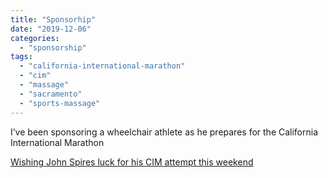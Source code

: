 ```yaml
---
title: "Sponsorhip"
date: "2019-12-06"
categories: 
  - "sponsorship"
tags: 
  - "california-international-marathon"
  - "cim"
  - "massage"
  - "sacramento"
  - "sports-massage"
---
```


I’ve been sponsoring a wheelchair athlete as he prepares for the California International Marathon

[Wishing John Spires luck for his CIM attempt this weekend](https://t.umblr.com/redirect?z=https%3A%2F%2Fwww.facebook.com%2Fpaulbrowncmt%2Fvideos%2F801031140344305%2F&t=YmM0NjUzNGI1NzlmZGViMjlkOWY1MTk2MDNkYjI5NWNlNWFkNWQ5ZixlNDQ2MjVlMGM2MjQ4OTM1NzYyMjgxZWZjOWZkMDUzZGMxZGFmZGUy)
